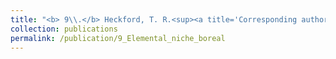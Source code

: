 ```yaml
---
title: "<b> 9\\.</b> Heckford, T. R.<sup><a title='Corresponding author'>✉</a></sup>, Leroux, S. J., Vander Wal, E., <u>Rizzuto, M.</u>, Balluffi­-Fry, J., Rich­mond, I. C., Wiersma, Y. F. [*in review*] **Foliar elemental niche responses of balsam fir (<i>Abies balsamea</i>) and white birch (<i>Betula papyrifera</i>) to differing community types across geographic scales.**"
collection: publications
permalink: /publication/9_Elemental_niche_boreal
---
```

